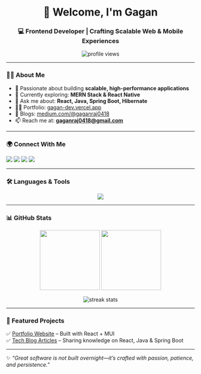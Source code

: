 <h1 align="center">👋 Welcome, I'm Gagan</h1>
<h3 align="center">💻 Frontend Developer | Crafting Scalable Web & Mobile Experiences</h3>

<p align="center">
  <img src="https://komarev.com/ghpvc/?username=gagans18&label=Profile%20Views&color=0e75b6&style=flat" alt="profile views" />
</p>

---

### 👨‍💻 About Me
- 🚀 Passionate about building **scalable, high-performance applications**  
- 🌱 Currently exploring: **MERN Stack & React Native**  
- 💬 Ask me about: **React, Java, Spring Boot, Hibernate**  
- 👨‍💻 Portfolio: [gagan-dev.vercel.app](https://gagan-dev.vercel.app/)  
- 📝 Blogs: [medium.com/@gaganraj0418](https://medium.com/@gaganraj0418)  
- 📫 Reach me at: **gaganraj0418@gmail.com**

---

### 🌍 Connect With Me
<p align="left">
  <a href="https://linkedin.com/in/gagans18" target="_blank"><img src="https://img.shields.io/badge/LinkedIn-0077B5?style=for-the-badge&logo=linkedin&logoColor=white"/></a>
  <a href="https://instagram.com/skybound.tech" target="_blank"><img src="https://img.shields.io/badge/Instagram-E4405F?style=for-the-badge&logo=instagram&logoColor=white"/></a>
  <a href="https://medium.com/@gaganraj0418" target="_blank"><img src="https://img.shields.io/badge/Medium-12100E?style=for-the-badge&logo=medium&logoColor=white"/></a>
  <a href="https://www.youtube.com/c/@skytech8873" target="_blank"><img src="https://img.shields.io/badge/YouTube-FF0000?style=for-the-badge&logo=youtube&logoColor=white"/></a>
</p>

---

### 🛠️ Languages & Tools
<p align="center">
  <img src="https://skillicons.dev/icons?i=html,css,js,ts,react,redux,nextjs,nodejs,express,graphql,tailwind,bootstrap,webpack,mui,docker,git,github,mysql,mongodb,java,spring,hibernate,postman,php,firebase" />
</p>

---

### 📊 GitHub Stats
<p align="center">
  <img src="https://github-readme-stats.vercel.app/api?username=gagans18&show_icons=true&theme=tokyonight" height="160px"/>
  <img src="https://github-readme-stats.vercel.app/api/top-langs/?username=gagans18&layout=compact&theme=tokyonight" height="160px"/>
</p>

<p align="center">
  <img src="https://github-readme-streak-stats.herokuapp.com/?user=gagans18&theme=tokyonight" alt="streak stats"/>
</p>

---

### 🚀 Featured Projects
✅ [Portfolio Website](https://gagan-dev.vercel.app/) – Built with React + MUI  
✅ [Tech Blog Articles](https://medium.com/@gaganraj0418) – Sharing knowledge on React, Java & Spring Boot  

---

✨ *“Great software is not built overnight—it’s crafted with passion, patience, and persistence.”*
